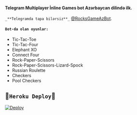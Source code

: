 #### Telegram Multiplayer İnline Games bot Azərbaycan dilində ilk.

 ```_**Telegramda tapa bilərsiz**_``` [@RocksGameAzBot](https://telegram.me/RocksGameAzBot).

#### ```Bot-da olan oyunlar:```

- Tic-Tac-Toe
- Tic-Tac-Four 
- Elephant XO 
- Connect Four
- Rock-Paper-Scissors
- Rock-Paper-Scissors-Lizard-Spock
- Russian Roulette
- Checkers
- Pool Checkers

## 🌹```Heroku Deploy```🌹

[![Deploy](https://www.herokucdn.com/deploy/button.svg)](https://heroku.com/deploy?template=https://github.com/AzeMusic/RocksGameBot)

